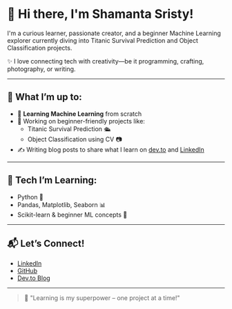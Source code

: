 # 👋 Hi there, I'm Shamanta Sristy!

I'm a curious learner, passionate creator, and a beginner Machine Learning explorer currently diving into Titanic Survival Prediction and Object Classification projects.

✨ I love connecting tech with creativity—be it programming, crafting, photography, or writing.

---

## 🚀 What I’m up to:

- 🎯 **Learning Machine Learning** from scratch
- 🧠 Working on beginner-friendly projects like:
  - Titanic Survival Prediction 🛳️
  - Object Classification using CV 📷
- ✍️ Writing blog posts to share what I learn on [dev.to](https://dev.to/shamantasristy) and [LinkedIn](https://www.linkedin.com/in/shamanta-sristy/)

---

## 🧰 Tech I’m Learning:
- Python 🐍
- Pandas, Matplotlib, Seaborn 📊
- Scikit-learn & beginner ML concepts 🤖

---

## 📬 Let’s Connect!
- [LinkedIn](https://www.linkedin.com/in/shamanta-sristy/)
- [GitHub](https://github.com/ShamantaSristy)
- [Dev.to Blog](https://dev.to/shamantasristy)

---

> 🌻 "Learning is my superpower – one project at a time!"

